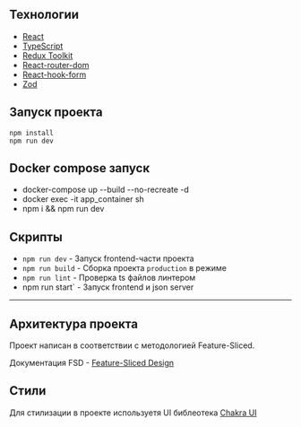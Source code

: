 
## Технологии
- [React](https://react.dev/)
- [TypeScript](https://www.typescriptlang.org/)
- [Redux Toolkit](https://redux-toolkit.js.org/)
- [React-router-dom](https://reactrouter.com/en/main)
- [React-hook-form](https://react-hook-form.com/)
- [Zod](https://zod.dev/)
## Запуск проекта

```console
npm install
npm run dev 
```
## Docker compose запуск
- docker-compose up --build --no-recreate -d
- docker exec -it app_container sh
- npm i && npm run dev
## Скрипты
- `npm run dev` - Запуск frontend-части проекта
- `npm run build` - Сборка проекта `production` в режиме
- `npm run lint` - Проверка ts файлов линтером
-  npm run start` - Запуск frontend и json server
---

## Архитектура проекта

Проект написан в соответствии с методологией Feature-Sliced.

Документация FSD - [Feature-Sliced Design](https://feature-sliced.design/)

## Стили

Для стилизации в проекте используетя UI библеотека [Chakra UI](https://chakra-ui.com/)


